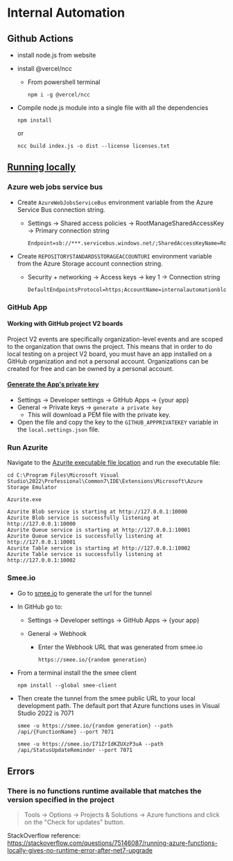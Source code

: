 # Internal Automation

## Github Actions

- install node.js from website
- install @vercel/ncc

  - From powershell terminal

    ```console
    npm i -g @vercel/ncc
    ```

- Compile node.js module into a single file with all the dependencies

  ```console
  npm install
  ```

  or

  ```console
  ncc build index.js -o dist --license licenses.txt
  ```

## [Running locally](https://github.com/Particular/InternalAutomation#running-locally)

### Azure web jobs service bus

- Create `AzureWebJobsServiceBus` environment variable from the Azure Service Bus connection string.

  - Settings -> Shared access policies -> RootManageSharedAccessKey -> Primary connection string

    ```text
    Endpoint=sb://***.servicebus.windows.net/;SharedAccessKeyName=RootManageSharedAccessKey;SharedAccessKey=**************************
    ```

- Create `REPOSITORYSTANDARDSSTORAGEACCOUNTURI` environment variable from the Azure Storage account connection string.

  - Security + networking -> Access keys -> key 1 -> Connection string

    ```text
    DefaultEndpointsProtocol=https;AccountName=internalautomationblob;AccountKey=************************;EndpointSuffix=core.windows.net
    ```

### GitHub App

#### Working with GitHub project V2 boards

Project V2 events are specifically organization-level events and are scoped to the organization that owns the project. This means that in order to do local testing on a project V2 board, you must have an app installed on a GitHub organization and not a personal account. Organizations can be created for free and can be owned by a personal account.

#### [Generate the App's private key](https://docs.github.com/en/developers/apps/building-github-apps/authenticating-with-github-apps#generating-a-private-key)

- Settings -> Developer settings -> GitHub Apps -> {your app}
- General -> Private keys -> `generate a private key`
  - This will download a PEM file with the private key.
- Open the file and copy the key to the `GITHUB_APPPRIVATEKEY` variable in the `local.settings.json` file.

### Run Azurite

Navigate to the [Azurite executable file location](https://learn.microsoft.com/en-us/azure/storage/common/storage-use-azurite?tabs=visual-studio%2Cblob-storage#azurite-executable-file-location) and run the executable file:

```console
cd C:\Program Files\Microsoft Visual Studio\2022\Professional\Common7\IDE\Extensions\Microsoft\Azure Storage Emulator
```

```console
Azurite.exe
```

```text
Azurite Blob service is starting at http://127.0.0.1:10000
Azurite Blob service is successfully listening at http://127.0.0.1:10000
Azurite Queue service is starting at http://127.0.0.1:10001
Azurite Queue service is successfully listening at http://127.0.0.1:10001
Azurite Table service is starting at http://127.0.0.1:10002
Azurite Table service is successfully listening at http://127.0.0.1:10002
```

### Smee.io

- Go to [smee.io](https://smee.io/) to generate the url for the tunnel
- In GitHub go to:

  - Settings -> Developer settings -> GitHub Apps -> {your app}
  - General -> Webhook

    - Enter the Webhook URL that was generated from smee.io

      ```text
      https://smee.io/{random generation}
      ```

- From a terminal install the the smee client

  ```console
  npm install --global smee-client
  ```

- Then create the tunnel from the smee public URL to your local development path. The default port that Azure functions uses in Visual Studio 2022 is 7071

  ```console
  smee -u https://smee.io/{random generation} --path /api/{FunctionName} --port 7071
  ```

  ```console
  smee -u https://smee.io/I71ZrIdKZUXzP3uA --path /api/StatusUpdateReminder --port 7071
  ```

## Errors

### There is no functions runtime available that matches the version specified in the project

> Tools -> Options -> Projects & Solutions -> Azure functions and click on the "Check for updates" button.

StackOverflow reference: <https://stackoverflow.com/questions/75146087/running-azure-functions-locally-gives-no-runtime-error-after-net7-upgrade>
